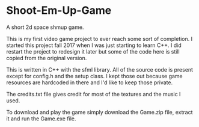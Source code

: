 # Shoot-Em-Up-Game
A short 2d space shmup game.

This is my first video game project to ever reach some sort of completion. I started this project fall 2017 when I was just starting to learn C++. I did restart the project to redesign it later but some of the code here is still copied from the original version.

This is written in C++ with the sfml library. All of the source code is present except for config.h and the setup class. I kept those out because game resources are hardcoded in there and I'd like to keep those private.

The credits.txt file gives credit for most of the textures and the music I used.

To download and play the game simply download the Game.zip file, extract it and run the Game.exe file.

